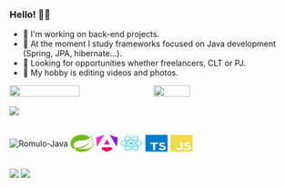 ### Hello! 👋👋

- 🔭 I'm working on back-end projects.
- 🌱 At the moment I study frameworks focused on Java development (Spring, JPA, hibernate...).
- 💼 Looking for opportunities whether freelancers, CLT or PJ.
- 🎨 My hobby is editing videos and photos.

<div class="flex flex-wrap">
  
  <img width = "49.5%" height = "49.5%" src="https://github-readme-streak-stats.herokuapp.com?user=Romulomdr&theme=meta-dark&exclude_days=Sat"/>
  <img width = "35.5%" height = "35.5%" src="https://github-readme-stats.vercel.app/api/top-langs/?username=Romulomdr&theme=vue-dark&hide_border=false&include_all_commits=false&count_private=false&layout=compact"/>
</div> 

![](https://komarev.com/ghpvc/?username=Romulomdr)
<div style="display: inline_block"><br>
  
  <img align="center" alt="Romulo-Java" height="30" width="40" src="https://www.svgrepo.com/show/184143/java.svg">
  <img align="center" alt="Romulo-Spring" height="30" width="40" src="https://github.com/devicons/devicon/blob/master/icons/spring/spring-original.svg">
  <img align="center" alt="Romulo-Angular" height="30" width="40" src="https://github.com/devicons/devicon/blob/master/icons/angular/angular-original.svg">
  <img align="center" alt="Romulo-Js" height="30" width="40" src="https://raw.githubusercontent.com/devicons/devicon/refs/heads/master/icons/react/react-original.svg">
  <img align="center" alt="Romulo-Angular" height="30" width="40" src="https://github.com/devicons/devicon/blob/master/icons/typescript/typescript-plain.svg">
  <img align="center" alt="Romulo-Js" height="30" width="40" src="https://raw.githubusercontent.com/devicons/devicon/master/icons/javascript/javascript-plain.svg">
  
</div>

 ##
 
<div> 
 <a href = "mailto:romulomatheus31@gmail.com"><img src="https://img.shields.io/badge/-Gmail-%23333?style=for-the-badge&logo=gmail&logoColor=white" target="_blank"></a>
 <a href="https://www.linkedin.com/in/romulo-dantas-4646ab192/" target="_blank"><img src="https://img.shields.io/badge/-LinkedIn-%230077B5?style=for-the-badge&logo=linkedin&logoColor=white" target="_blank"></a> 
</div>
